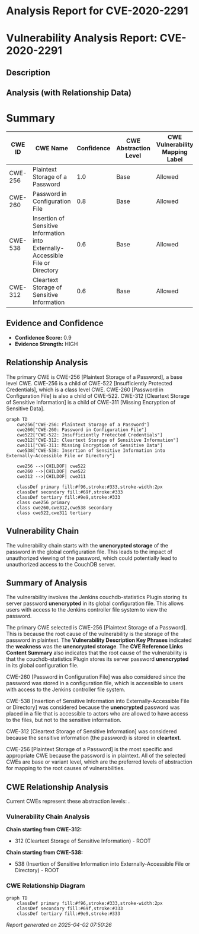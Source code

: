 # Analysis Report for CVE-2020-2291

# Vulnerability Analysis Report: CVE-2020-2291

## Description



## Analysis (with Relationship Data)

# Summary
| CWE ID | CWE Name | Confidence | CWE Abstraction Level | CWE Vulnerability Mapping Label | CWE-Vulnerability Mapping Notes |
|---|---|---|---|---|---|
| CWE-256 | Plaintext Storage of a Password | 1.0 | Base | Allowed | Primary CWE |
| CWE-260 | Password in Configuration File | 0.8 | Base | Allowed | Secondary Candidate |
| CWE-538 | Insertion of Sensitive Information into Externally-Accessible File or Directory | 0.6 | Base | Allowed | Secondary Candidate |
| CWE-312 | Cleartext Storage of Sensitive Information | 0.6 | Base | Allowed | Secondary Candidate |

## Evidence and Confidence

*   **Confidence Score:** 0.9
*   **Evidence Strength:** HIGH

## Relationship Analysis
The primary CWE is CWE-256 [Plaintext Storage of a Password], a base level CWE. CWE-256 is a child of CWE-522 [Insufficiently Protected Credentials], which is a class level CWE. CWE-260 [Password in Configuration File] is also a child of CWE-522. CWE-312 [Cleartext Storage of Sensitive Information] is a child of CWE-311 [Missing Encryption of Sensitive Data].

```mermaid
graph TD
    cwe256["CWE-256: Plaintext Storage of a Password"]
    cwe260["CWE-260: Password in Configuration File"]
    cwe522["CWE-522: Insufficiently Protected Credentials"]
    cwe312["CWE-312: Cleartext Storage of Sensitive Information"]
    cwe311["CWE-311: Missing Encryption of Sensitive Data"]
    cwe538["CWE-538: Insertion of Sensitive Information into Externally-Accessible File or Directory"]

    cwe256 -->|CHILDOF| cwe522
    cwe260 -->|CHILDOF| cwe522
    cwe312 -->|CHILDOF| cwe311

    classDef primary fill:#f96,stroke:#333,stroke-width:2px
    classDef secondary fill:#69f,stroke:#333
    classDef tertiary fill:#9e9,stroke:#333
    class cwe256 primary
    class cwe260,cwe312,cwe538 secondary
    class cwe522,cwe311 tertiary
```

## Vulnerability Chain
The vulnerability chain starts with the **unencrypted storage** of the password in the global configuration file. This leads to the impact of unauthorized viewing of the password, which could potentially lead to unauthorized access to the CouchDB server.

## Summary of Analysis
The vulnerability involves the Jenkins couchdb-statistics Plugin storing its server password **unencrypted** in its global configuration file. This allows users with access to the Jenkins controller file system to view the password.

The primary CWE selected is CWE-256 [Plaintext Storage of a Password]. This is because the root cause of the vulnerability is the storage of the password in plaintext. The **Vulnerability Description Key Phrases** indicated the **weakness** was the **unencrypted storage**. The **CVE Reference Links Content Summary** also indicates that the root cause of the vulnerability is that the couchdb-statistics Plugin stores its server password **unencrypted** in its global configuration file.

CWE-260 [Password in Configuration File] was also considered since the password was stored in a configuration file, which is accessible to users with access to the Jenkins controller file system.

CWE-538 [Insertion of Sensitive Information into Externally-Accessible File or Directory] was considered because the **unencrypted** password was placed in a file that is accessible to actors who are allowed to have access to the files, but not to the sensitive information.

CWE-312 [Cleartext Storage of Sensitive Information] was considered because the sensitive information (the password) is stored in **cleartext**.

CWE-256 [Plaintext Storage of a Password] is the most specific and appropriate CWE because the password is in plaintext. All of the selected CWEs are base or variant level, which are the preferred levels of abstraction for mapping to the root causes of vulnerabilities.


## CWE Relationship Analysis

Current CWEs represent these abstraction levels: .


### Vulnerability Chain Analysis

**Chain starting from CWE-312:**
- 312 (Cleartext Storage of Sensitive Information) - ROOT


**Chain starting from CWE-538:**
- 538 (Insertion of Sensitive Information into Externally-Accessible File or Directory) - ROOT



### CWE Relationship Diagram

```mermaid
graph TD
    classDef primary fill:#f96,stroke:#333,stroke-width:2px
    classDef secondary fill:#69f,stroke:#333
    classDef tertiary fill:#9e9,stroke:#333
```



*Report generated on 2025-04-02 07:50:26*

